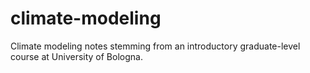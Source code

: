 # climate-modeling
Climate modeling notes stemming from an introductory graduate-level course at University of Bologna.
